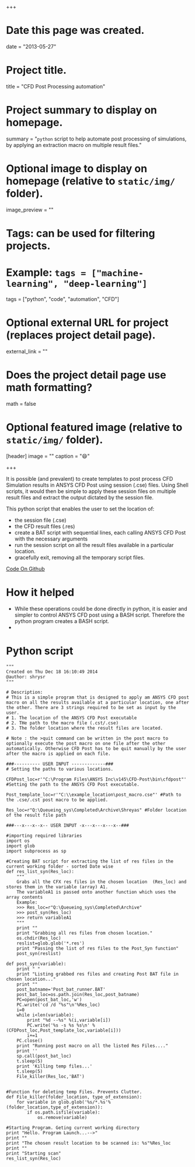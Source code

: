 +++
# Date this page was created.
date = "2013-05-27"

# Project title.
title = "CFD Post Processing automation"

# Project summary to display on homepage.
summary = "`python` script to help automate post processing of simulations, by applying an extraction macro on multiple result files."

# Optional image to display on homepage (relative to `static/img/` folder).
image_preview = ""

# Tags: can be used for filtering projects.
# Example: `tags = ["machine-learning", "deep-learning"]`
tags = ["python", "code", "automation", "CFD"]

# Optional external URL for project (replaces project detail page).
external_link = ""

# Does the project detail page use math formatting?
math = false

# Optional featured image (relative to `static/img/` folder).
[header]
image = ""
caption = ":smile:"

+++

It is possible (and prevalent) to create templates to post process CFD Simulation results in ANSYS CFD Post using session (.cse) files. Using Shell scripts, it would then be simple to apply these session files on multiple result files and extract the output dictated by the session file. 

This python script that enables the user to set the location of:
- the session file (.cse)
- the CFD result files (.res) 
- create a BAT script with sequential lines, each calling ANSYS CFD Post with the necessary arguments
- run the session script on all the result files available in a particular location.
- gracefully exit, removing all the temporary script files.

 [Code On Github](<https://github.com/shrysr/cfdpost_auto>)

# How it helped

- While these operations could be done directly in python, it is
  easier and simpler to control ANSYS CFD post using a BASH
  script. Therefore the python program creates a BASH script.
- 



# Python script 


    """
    Created on Thu Dec 18 16:10:49 2014
    @author: shrysr
    """
    
    # Description: 
    # This is a simple program that is designed to apply am ANSYS CFD post macro on all the results available at a particular location, one after the other. There are 3 strings required to be set as input by the user.
    # 1. The location of the ANSYS CFD Post executable
    # 2. THe path to the macro file (.cst/.cse)
    # 3. The folder location where the result files are located.
    
    # Note : the >quit command can be written in the post macro to optionally execute the post macro on one file after the other automatically. Otherwise CFD Post has to be quit manually by the user after the macro is applied on each file.
    
    ###---------- USER INPUT -------------###
    # Setting the paths to various locations.
    
    CFDPost_loc=r'"C:\Program Files\ANSYS Inc\v145\CFD-Post\bin\cfdpost"' #Setting the path to the ANSYS CFD Post executable.
    
    Post_template_loc=r'"C:\\example_location\post_macro.cse"' #Path to the .cse/.cst post macro to be applied.
    
    Res_loc=r"Q:\Queueing_sys\Completed\Archive\Shreyas" #Folder location of the result file path
    
    ###---x---x--x-- USER INPUT -x---x---x---x--###
    
    #importing required libraries
    import os
    import glob
    import subprocess as sp
    
    #Creating BAT script for extracting the list of res files in the current working folder - sorted Date wise
    def res_list_syn(Res_loc):
        """
        Grabs all the CFX res files in the chosen location  (Res_loc) and stores them in the variable (array) A1.
        The variableA1 is passed onto another function which uses the array contents
        Example:
        >>> Res_loc=r"Q:\Queueing_sys\Completed\Archive"
        >>> post_syn(Res_loc)
        >>> return variableA1
        """
        print ""
        print "Grabbing all res files from chosen location."
        os.chdir(Res_loc)
        reslist=glob.glob('*.res')
        print "Passing the list of res files to the Post_Syn function"
        post_syn(reslist)
        
    def post_syn(variable):
        print " "    
        print "Listing grabbed res files and creating Post BAT file in chosen location..." 
        print ""
        post_batname='Post_bat_runner.BAT'   
        post_bat_loc=os.path.join(Res_loc,post_batname)
        PC=open(post_bat_loc,'w')
        PC.write('cd /d "%s"\n'%Res_loc)
        i=0
        while i<len(variable):
            print "%d --%s" %(i,variable[i])
            PC.write('%s -s %s %s\n' %(CFDPost_loc,Post_template_loc,variable[i]))
            i+=1
        PC.close()
        print "Running post macro on all the listed Res Files...."
        print ''
        sp.call(post_bat_loc)
        t.sleep(5)
        print 'Killing temp files...'
        t.sleep(5)
        File_killer(Res_loc,'BAT')
        
    
    #Function for deleting temp Files. Prevents Clutter.
    def File_killer(folder_location, type_of_extension):
        for variable in glob.glob('%s/*.%s'%(folder_location,type_of_extension)):
            if os.path.isfile(variable):
                os.remove(variable)
    
    #Starting Program. Geting current working directory
    print "Hello. Program Launch...-->"
    print ""
    print "The chosen result location to be scanned is: %s"%Res_loc
    print ""
    print "Starting scan"
    res_list_syn(Res_loc)


